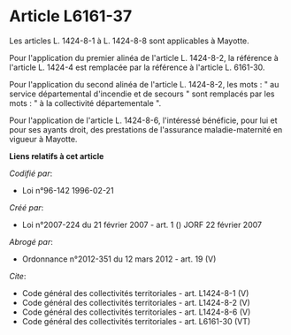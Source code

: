 # Article L6161-37

Les articles L. 1424-8-1 à L. 1424-8-8 sont applicables à Mayotte. 

Pour l'application du premier alinéa de l'article L. 1424-8-2, la référence à l'article L. 1424-4 est remplacée par la
référence à l'article L. 6161-30. 

Pour l'application du second alinéa de l'article L. 1424-8-2, les mots : " au service départemental d'incendie et de secours
" sont remplacés par les mots : " à la collectivité départementale ". 

Pour l'application de l'article L. 1424-8-6, l'intéressé bénéficie, pour lui et pour ses ayants droit, des prestations de
l'assurance maladie-maternité en vigueur à Mayotte.

**Liens relatifs à cet article**

_Codifié par_:

  - Loi n°96-142 1996-02-21

_Créé par_:

  - Loi n°2007-224 du 21 février 2007 - art. 1 () JORF 22 février 2007

_Abrogé par_:

  - Ordonnance n°2012-351 du 12 mars 2012 - art. 19 (V)

_Cite_:

  - Code général des collectivités territoriales - art. L1424-8-1 (V)
  - Code général des collectivités territoriales - art. L1424-8-2 (V)
  - Code général des collectivités territoriales - art. L1424-8-6 (V)
  - Code général des collectivités territoriales - art. L6161-30 (VT)
